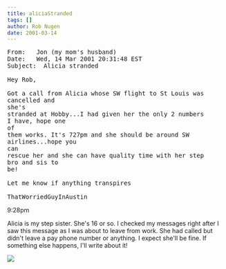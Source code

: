 ```yaml
---
title: aliciaStranded
tags: []
author: Rob Nugen
date: 2001-03-14
---
```


<pre>
From:   Jon (my mom's husband)
Date:   Wed, 14 Mar 2001 20:31:48 EST
Subject:  Alicia stranded

Hey Rob,

Got a call from Alicia whose SW flight to St Louis was
cancelled and 
she's 
stranded at Hobby...I had given her the only 2 numbers
I have, hope one 
of 
them works. It's 727pm and she should be around SW
airlines...hope you 
can 
rescue her and she can have quality time with her step
bro and sis to 
be!

Let me know if anything transpires

ThatWorriedGuyInAustin
</pre>

<p class=date>9:28pm</p>

<p>Alicia is my step sister.  She's 16 or so. I
checked my messages right after I saw this message as
I was about to leave from work.  She had called but
didn't leave a pay phone number or anything.  I expect
she'll be fine.  If something else happens, I'll write
about it!</p>

<p><img src="/images/rob/wL-ROB.gif"/></p>
